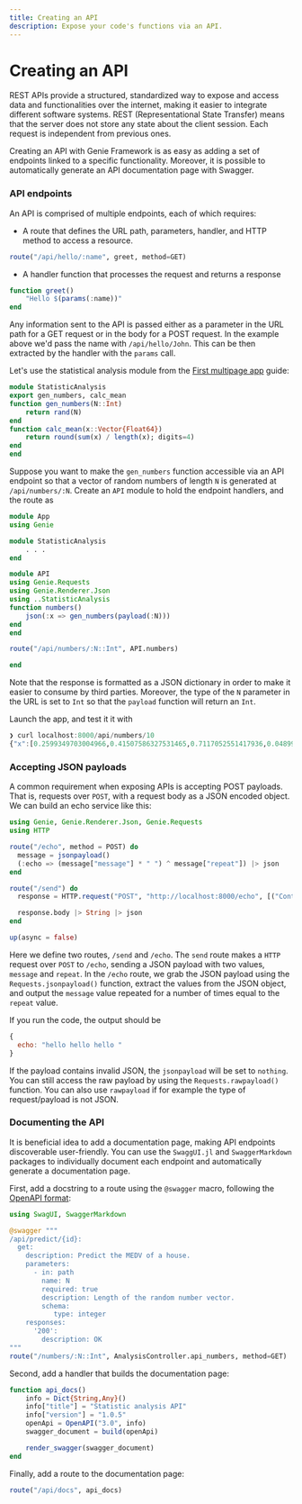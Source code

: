 ```yaml
---
title: Creating an API
description: Expose your code's functions via an API.
---
```


# Creating an API

REST APIs provide a structured, standardized way to expose and access data and functionalities over the internet, making it easier to integrate different software systems. REST (Representational State Transfer) means that the server does not store any state about the client session. Each request is independent from previous ones.

Creating an API with Genie Framework is as easy as adding a set of endpoints linked to a specific functionality. Moreover, it is possible to automatically generate an API documentation page with Swagger.

### API endpoints

An API is comprised of multiple endpoints, each of which requires:

- A route that defines the URL path, parameters, handler,  and HTTP method to access a resource.

```julia
route("/api/hello/:name", greet, method=GET)
```

- A handler function that processes the request and returns a response
```julia
function greet()
    "Hello $(params(:name))"
end
```

Any information sent to the API is passed either as a parameter in the URL path for a GET request or in the body for a POST request. In the example above we'd pass the name with `/api/hello/John`. This can be then extracted by the handler with the `params` call.

Let's use the statistical analysis module from the [First multipage app](/docs/guides/first-multipage-app) guide:
```julia
module StatisticAnalysis
export gen_numbers, calc_mean
function gen_numbers(N::Int)
    return rand(N)
end
function calc_mean(x::Vector{Float64})
    return round(sum(x) / length(x); digits=4)
end
end

```

Suppose you want to make the `gen_numbers` function accessible via an API endpoint so that a vector of random numbers of length `N` is generated at `/api/numbers/:N`. Create an `API` module to hold the endpoint handlers, and the route as

```julia
module App
using Genie

module StatisticAnalysis
    . . .
end

module API
using Genie.Requests
using Genie.Renderer.Json
using ..StatisticAnalysis
function numbers()
    json(:x => gen_numbers(payload(:N)))
end
end

route("/api/numbers/:N::Int", API.numbers)

end
```

Note that the response is formatted as a JSON dictionary in order to make it easier to consume by third parties. Moreover, the type of the `N` parameter in the URL is set to `Int` so that the `payload` function will return an `Int`.

Launch the app, and test it it with

```julia
❯ curl localhost:8000/api/numbers/10
{"x":[0.2599349703004966,0.41507586327531465,0.7117052551417936,0.04899936953416706,0.4841727037100556,0.6098044830424467,0.36874657414451883,0.7934650411840747,0.33030836077261927,0.5295794718912344]}%

```

### Accepting JSON payloads

A common requirement when exposing APIs is accepting POST payloads. That is, requests over `POST`, with a request body as a JSON encoded object. We can build an echo service like this:

```julia
using Genie, Genie.Renderer.Json, Genie.Requests
using HTTP

route("/echo", method = POST) do
  message = jsonpayload()
  (:echo => (message["message"] * " ") ^ message["repeat"]) |> json
end

route("/send") do
  response = HTTP.request("POST", "http://localhost:8000/echo", [("Content-Type", "application/json")], """{"message":"hello", "repeat":3}""")

  response.body |> String |> json
end

up(async = false)
```

Here we define two routes, `/send` and `/echo`. The `send` route makes a `HTTP` request over `POST` to `/echo`, sending a JSON payload with two values, `message` and `repeat`.
In the `/echo` route, we grab the JSON payload using the `Requests.jsonpayload()` function, extract the values from the JSON object, and output the `message` value repeated for a number of times equal to the `repeat` value.

If you run the code, the output should be

```javascript
{
  echo: "hello hello hello "
}
```

If the payload contains invalid JSON, the `jsonpayload` will be set to `nothing`. You can still access the raw payload by using the `Requests.rawpayload()` function.
You can also use `rawpayload` if for example the type of request/payload is not JSON.

### Documenting the API

It is beneficial idea to add a documentation page, making API endpoints discoverable user-friendly. You can use  the `SwaggUI.jl` and `SwaggerMarkdown` packages to individually document each endpoint and automatically generate a documentation page.

First, add a docstring to a route using the `@swagger` macro, following the [OpenAPI format](https://swagger.io/docs/specification/2-0/basic-structure/#:~:text=Swagger%20definitions%20can%20be%20written,swagger%3A%20%222.0%22):

```julia [app.jl]
using SwagUI, SwaggerMarkdown

@swagger """
/api/predict/{id}:
  get:
    description: Predict the MEDV of a house.
    parameters:
      - in: path
        name: N
        required: true
        description: Length of the random number vector.
        schema:
           type: integer
    responses:
      '200':
        description: OK
"""
route("/numbers/:N::Int", AnalysisController.api_numbers, method=GET)

```

Second, add a handler that builds the documentation page:

```julia [AnalysisController.jl]
function api_docs()
    info = Dict{String,Any}()
    info["title"] = "Statistic analysis API"
    info["version"] = "1.0.5"
    openApi = OpenAPI("3.0", info)
    swagger_document = build(openApi)

    render_swagger(swagger_document)
end
```

Finally, add a route to the documentation page:

```julia [app.jl]
route("/api/docs", api_docs)

```
